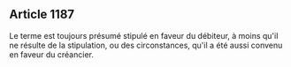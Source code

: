 Article 1187
----
Le terme est toujours présumé stipulé en faveur du débiteur, à moins qu'il ne
résulte de la stipulation, ou des circonstances, qu'il a été aussi convenu en
faveur du créancier.
